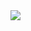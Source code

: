 <a href="https://medium.com/@gabriel.roque/mudando-sua-forma-de-viver-com-docker-e4a12319a9bb" target="_blank">
  <img src="https://miro.medium.com/max/1551/1*0j281v0iyZwp71xwbI6-6w.png">
</a>
